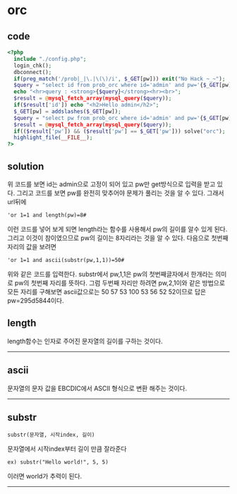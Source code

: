 # orc

## code 
```php
<?php 
  include "./config.php"; 
  login_chk(); 
  dbconnect(); 
  if(preg_match('/prob|_|\.|\(\)/i', $_GET[pw])) exit("No Hack ~_~"); 
  $query = "select id from prob_orc where id='admin' and pw='{$_GET[pw]}'"; 
  echo "<hr>query : <strong>{$query}</strong><hr><br>"; 
  $result = @mysql_fetch_array(mysql_query($query)); 
  if($result['id']) echo "<h2>Hello admin</h2>"; 
  $_GET[pw] = addslashes($_GET[pw]); 
  $query = "select pw from prob_orc where id='admin' and pw='{$_GET[pw]}'"; 
  $result = @mysql_fetch_array(mysql_query($query)); 
  if(($result['pw']) && ($result['pw'] == $_GET['pw'])) solve("orc"); 
  highlight_file(__FILE__); 
?>
```

## solution
위 코드를 보면 id는 admin으로 고정이 되어 있고 pw만 get방식으로 입력을 받고 있다. 그리고 코드를 보면 pw를 완전히 맞추어야 문제가 풀리는 것을 알 수 있다. 그래서 url뒤에
```
'or 1=1 and length(pw)=8#
```
이런 코드를 넣어 보게 되면 length라는 함수를 사용해서 pw의 길이를 알수 있게 된다. 그리고 이것이 참이였으므로 pw의 길이는 8자리라는 것을 알 수 있다. 다음으로 첫번째 자리의 값을 보려면
```
'or 1=1 and ascii(substr(pw,1,1))=50#
```
위와 같은 코드를 입력한다. substr에서 pw,1,1은 pw의 첫번째글자에서 한개라는 의미로 pw의 첫번째 자리를 뜻하다. 그럼 두번째 자리만 하려면
pw,2,1이와 같은 방법으로 모든 자리를 구해보면
ascii값으로는 50 57 53 100 53 56 52 52이므로
답은 pw=295d5844이다.

## length
length함수는 인자로 주어진 문자열의 길이를 구하는 것이다.

----

## ascii
문자열의 문자 값을 EBCDIC에서 ASCII 형식으로 변환 해주는 것이다.

----

## substr
```
substr(문자열, 시작index, 길이)
```
문자열에서 시작index부터 길이 만큼 잘라준다
```
ex) substr("Hello world!", 5, 5)
```
이러면 world가 추력이 된다.

--------